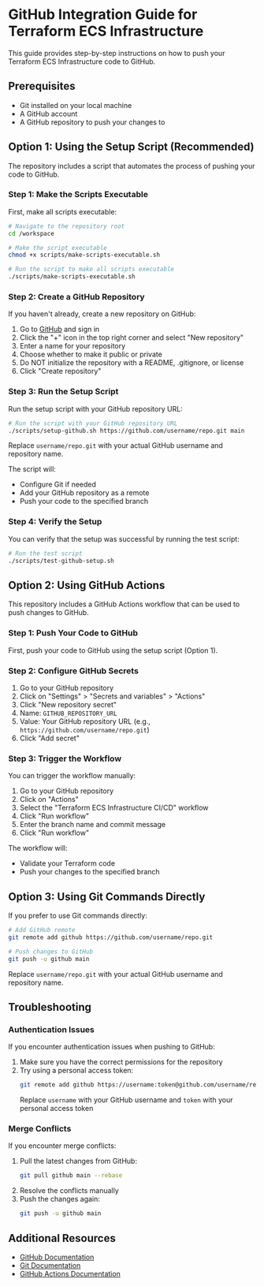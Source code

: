 # GitHub Integration Guide for Terraform ECS Infrastructure

This guide provides step-by-step instructions on how to push your Terraform ECS Infrastructure code to GitHub.

## Prerequisites

- Git installed on your local machine
- A GitHub account
- A GitHub repository to push your changes to

## Option 1: Using the Setup Script (Recommended)

The repository includes a script that automates the process of pushing your code to GitHub.

### Step 1: Make the Scripts Executable

First, make all scripts executable:

```bash
# Navigate to the repository root
cd /workspace

# Make the script executable
chmod +x scripts/make-scripts-executable.sh

# Run the script to make all scripts executable
./scripts/make-scripts-executable.sh
```

### Step 2: Create a GitHub Repository

If you haven't already, create a new repository on GitHub:

1. Go to [GitHub](https://github.com) and sign in
2. Click the "+" icon in the top right corner and select "New repository"
3. Enter a name for your repository
4. Choose whether to make it public or private
5. Do NOT initialize the repository with a README, .gitignore, or license
6. Click "Create repository"

### Step 3: Run the Setup Script

Run the setup script with your GitHub repository URL:

```bash
# Run the script with your GitHub repository URL
./scripts/setup-github.sh https://github.com/username/repo.git main
```

Replace `username/repo.git` with your actual GitHub username and repository name.

The script will:
- Configure Git if needed
- Add your GitHub repository as a remote
- Push your code to the specified branch

### Step 4: Verify the Setup

You can verify that the setup was successful by running the test script:

```bash
# Run the test script
./scripts/test-github-setup.sh
```

## Option 2: Using GitHub Actions

This repository includes a GitHub Actions workflow that can be used to push changes to GitHub.

### Step 1: Push Your Code to GitHub

First, push your code to GitHub using the setup script (Option 1).

### Step 2: Configure GitHub Secrets

1. Go to your GitHub repository
2. Click on "Settings" > "Secrets and variables" > "Actions"
3. Click "New repository secret"
4. Name: `GITHUB_REPOSITORY_URL`
5. Value: Your GitHub repository URL (e.g., `https://github.com/username/repo.git`)
6. Click "Add secret"

### Step 3: Trigger the Workflow

You can trigger the workflow manually:

1. Go to your GitHub repository
2. Click on "Actions"
3. Select the "Terraform ECS Infrastructure CI/CD" workflow
4. Click "Run workflow"
5. Enter the branch name and commit message
6. Click "Run workflow"

The workflow will:
- Validate your Terraform code
- Push your changes to the specified branch

## Option 3: Using Git Commands Directly

If you prefer to use Git commands directly:

```bash
# Add GitHub remote
git remote add github https://github.com/username/repo.git

# Push changes to GitHub
git push -u github main
```

Replace `username/repo.git` with your actual GitHub username and repository name.

## Troubleshooting

### Authentication Issues

If you encounter authentication issues when pushing to GitHub:

1. Make sure you have the correct permissions for the repository
2. Try using a personal access token:
   ```bash
   git remote add github https://username:token@github.com/username/repo.git
   ```
   Replace `username` with your GitHub username and `token` with your personal access token

### Merge Conflicts

If you encounter merge conflicts:

1. Pull the latest changes from GitHub:
   ```bash
   git pull github main --rebase
   ```
2. Resolve the conflicts manually
3. Push the changes again:
   ```bash
   git push -u github main
   ```

## Additional Resources

- [GitHub Documentation](https://docs.github.com)
- [Git Documentation](https://git-scm.com/doc)
- [GitHub Actions Documentation](https://docs.github.com/en/actions)